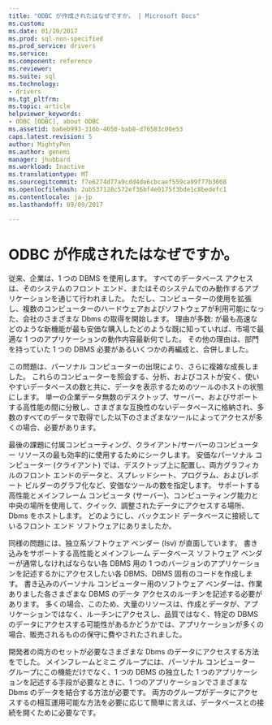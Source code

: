 ```yaml
---
title: "ODBC が作成されたはなぜですか。 | Microsoft Docs"
ms.custom: 
ms.date: 01/19/2017
ms.prod: sql-non-specified
ms.prod_service: drivers
ms.service: 
ms.component: reference
ms.reviewer: 
ms.suite: sql
ms.technology:
- drivers
ms.tgt_pltfrm: 
ms.topic: article
helpviewer_keywords:
- ODBC [ODBC], about ODBC
ms.assetid: ba6eb993-316b-4650-bab8-d76583c00e53
caps.latest.revision: 5
author: MightyPen
ms.author: genemi
manager: jhubbard
ms.workload: Inactive
ms.translationtype: MT
ms.sourcegitcommit: f7e6274d77a9cdd4de6cbcaef559ca99f77b3608
ms.openlocfilehash: 2ab537128c572ef36bf4e0175f3bde1c8bedefc1
ms.contentlocale: ja-jp
ms.lasthandoff: 09/09/2017

---
```

# <a name="why-was-odbc-created"></a>ODBC が作成されたはなぜですか。
従来、企業は、1 つの DBMS を使用します。 すべてのデータベース アクセスは、そのシステムのフロント エンド、またはそのシステムでのみ動作するアプリケーションを通じて行われました。 ただし、コンピューターの使用を拡張し、複数のコンピューターのハードウェアおよびソフトウェアが利用可能になった、会社のさまざまな Dbms の取得を開始します。 理由が多数: が最も高速などのような新機能が最も安価な購入したどのような既に知っていれば、市場で最適な 1 つのアプリケーションの動作内容最新何でした。 その他の理由は、部門を持っていた 1 つの DBMS 必要があるいくつかの再編成と、合併しました。  
  
 この問題は、パーソナル コンピューターの出現により、さらに複雑な成長しました。 これらのコンピューターを照会する、分析、およびコストが安く、使いやすいデータベースの数と共に、データを表示するためのツールのホストの状態にします。 単一の企業データ無数のデスクトップ、サーバー、およびサポートする高性能の間に分散し、さまざまな互換性のないデータベースに格納され、多数のすべてのデータで取得でした以下のさまざまなツールによってアクセスが多くの場合、必要があります。  
  
 最後の課題に付属コンピューティング、クライアント/サーバーのコンピューター リソースの最も効率的に使用するためにシークします。 安価なパーソナル コンピューター (クライアント) では、デスクトップ上に配置し、両方グラフィカルのフロント エンドのデータと、スプレッドシート、プログラム、およびレポート ビルダーのグラフ化など、安価なツールの数を指定します。 サポートする高性能とメインフレーム コンピュータ (サーバー)、コンピューティング能力と中央の場所を使用して、クイック、調整されたデータにアクセスする場所、Dbms をホストします。 どのようにし、バックエンド データベースに接続しているフロント エンド ソフトウェアにありましたか。  
  
 同様の問題には、独立系ソフトウェア ベンダー (Isv) が直面しています。 書き込みをサポートする高性能とメインフレーム データベース ソフトウェア ベンダーが通常しなければならない各 DBMS 用の 1 つのバージョンのアプリケーションを記述するかにアクセスしたい各 DBMS、DBMS 固有のコードを作成します。 書き込みのパーソナル コンピューター用のソフトウェア ベンダーは、作業ありました各さまざまな DBMS のデータ アクセスのルーチンを記述する必要があります。 多くの場合、このため、大量のリソースは、作成とデータが、アプリケーションではなく、ルーチンにアクセスし、品質ではなく、特定の DBMS のデータにアクセスする可能性があるかどうかでは、アプリケーションが多くの場合、販売されるものの保守に費やされたされました。  
  
 開発者の両方のセットが必要なさまざまな Dbms のデータにアクセスする方法をでした。 メインフレームとミニ グループには、パーソナル コンピューター グループにこの機能だけでなく、1 つの DBMS の独立した 1 つのアプリケーションを記述する手段が必要なときに、1 つのアプリケーションでさまざまな Dbms のデータを結合する方法が必要です。 両方のグループがデータにアクセスするの相互運用可能な方法を必要に応じて簡単に言えば、データベースとの接続を開くために必要なです。

